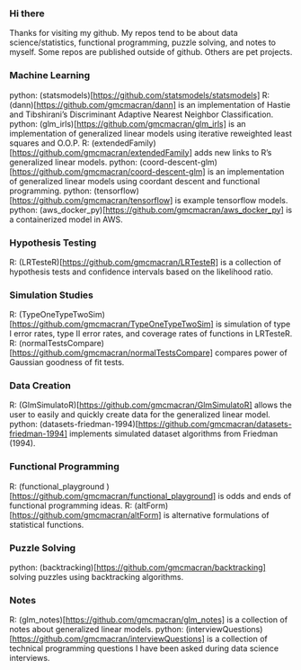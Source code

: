### Hi there

Thanks for visiting my github. My repos tend to be about data science/statistics, functional programming, puzzle solving, and notes to myself. Some repos are published outside of github. Others are pet projects.

### Machine Learning

python: (statsmodels)[https://github.com/statsmodels/statsmodels]
R: (dann)[https://github.com/gmcmacran/dann] is an implementation of Hastie and Tibshirani’s Discriminant Adaptive Nearest Neighbor Classification.
python: (glm_irls)[https://github.com/gmcmacran/glm_irls] is an implementation of generalized linear models using iterative reweighted least squares and O.O.P.
R: (extendedFamily)[https://github.com/gmcmacran/extendedFamily] adds new links to R’s generalized linear models.
python: (coord-descent-glm)[https://github.com/gmcmacran/coord-descent-glm] is an implementation of generalized linear models using coordant descent and functional programming.
python: (tensorflow)[https://github.com/gmcmacran/tensorflow] is example tensorflow models.
python: (aws_docker_py)[https://github.com/gmcmacran/aws_docker_py] is a containerized model in AWS. 

### Hypothesis Testing

R: (LRTesteR)[https://github.com/gmcmacran/LRTesteR] is a collection of hypothesis tests and confidence intervals based on the likelihood ratio.

### Simulation Studies

R: (TypeOneTypeTwoSim)[https://github.com/gmcmacran/TypeOneTypeTwoSim] is simulation of type I error rates, type II error rates, and coverage rates of functions in LRTesteR. 
R: (normalTestsCompare)[https://github.com/gmcmacran/normalTestsCompare] compares power of Gaussian goodness of fit tests. 

### Data Creation

R: (GlmSimulatoR)[https://github.com/gmcmacran/GlmSimulatoR] allows the user to easily and quickly create data for the generalized linear model. 
python: (datasets-friedman-1994)[https://github.com/gmcmacran/datasets-friedman-1994] implements simulated dataset algorithms from Friedman (1994).

### Functional Programming

R: (functional_playground )[https://github.com/gmcmacran/functional_playground] is odds and ends of functional programming ideas.
R: (altForm)[https://github.com/gmcmacran/altForm] is alternative formulations of statistical functions.

### Puzzle Solving

python: (backtracking)[https://github.com/gmcmacran/backtracking] solving puzzles using backtracking algorithms.

### Notes

R: (glm_notes)[https://github.com/gmcmacran/glm_notes] is a collection of notes about generalized linear models. 
python: (interviewQuestions)[https://github.com/gmcmacran/interviewQuestions] is a collection of technical programming questions I have been asked during data science interviews.

